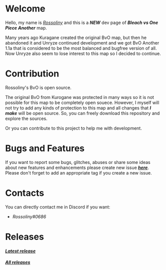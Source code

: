 # Welcome  
  
  Hello, my name is *[Rossoliny](https://github.com/rossoliny)* and this is a *__NEW__* dev page of ***__Bleach vs One Piece Another__*** map.
  
  Many years ago Kuragane created the original BvO map, but then he abandoned it and Unryze continued development and we got BvO Another 1.1a that is considered to be the most balanced and bugfree version of all.  
  Now Unryze also seem to lose interest to this map so I decided to continue.

# Contribution
Rossoliny's BvO is open source.  

The original BvO from Kurogane was protected in many ways so it is not possible for this map to be completely open souece. However, I myself will not try to add any kinds of protection to this map and all changes that *__I make__* will be open source. So, you can freely download this repository and explore the sources.  

Or you can contribute to this project to help me with development.

# Bugs and Features

If you want to report some bugs, glitches, abuses or share some ideas about new features and enhancements please create new issue __*[here](https://github.com/rossoliny/bvo-another/issues)*__.  
Please don't forget to add an appropriate tag if you create a new issue.

# Contacts
You can directly contact me in Discord if you want:
* *Rossoliny#0686*

# Releases
#### *[Latest release](https://github.com/rossoliny/bvo-another/releases/tag/%231)*
#### *[All releases](https://github.com/rossoliny/bvo-another/releases)*
